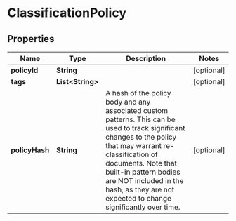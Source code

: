 
# ClassificationPolicy

## Properties
Name | Type | Description | Notes
------------ | ------------- | ------------- | -------------
**policyId** | **String** |  |  [optional]
**tags** | **List&lt;String&gt;** |  |  [optional]
**policyHash** | **String** | A hash of the policy body and any associated custom patterns.  This can be used to track significant changes to the policy that may warrant re-classification of documents.  Note that built-in pattern bodies are NOT included in the hash, as they are not expected to change significantly over time. |  [optional]



